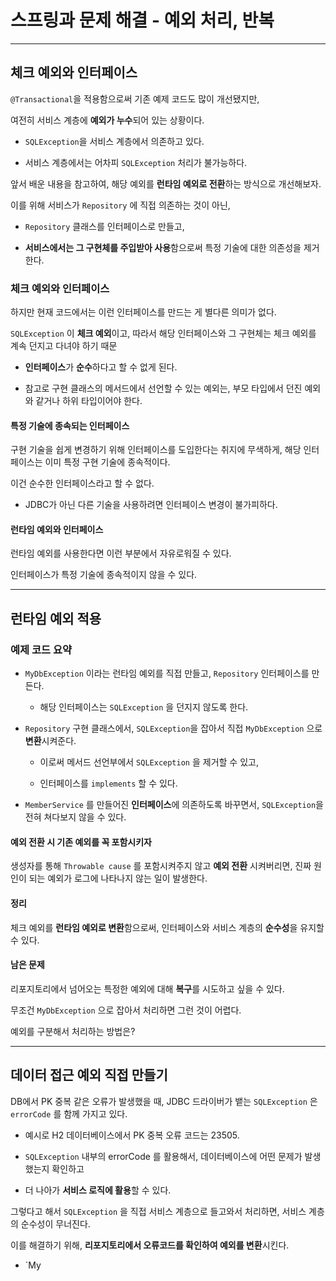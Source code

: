 # 스프링과 문제 해결 - 예외 처리, 반복

---

## 체크 예외와 인터페이스

`@Transactional`을 적용함으로써 기존 예제 코드도 많이 개선됐지만,

여전히 서비스 계층에 **예외가 누수**되어 있는 상황이다.

- `SQLException`을 서비스 계층에서 의존하고 있다.

- 서비스 계층에서는 어차피 `SQLException` 처리가 불가능하다. 

앞서 배운 내용을 참고하여, 해당 예외를 **런타임 예외로 전환**하는 방식으로 개선해보자.

이를 위해 서비스가 `Repository` 에 직접 의존하는 것이 아닌,

- `Repository` 클래스를 인터페이스로 만들고,

- **서비스에서는 그 구현체를 주입받아 사용**함으로써 특정 기술에 대한 의존성을 제거한다.

### 체크 예외와 인터페이스

하지만 현재 코드에서는 이런 인터페이스를 만드는 게 별다른 의미가 없다.

`SQLException` 이 **체크 예외**이고, 따라서 해당 인터페이스와 그 구현체는 체크 예외를 계속 던지고 다녀야 하기 때문

- **인터페이스**가 **순수**하다고 할 수 없게 된다.

- 참고로 구현 클래스의 메서드에서 선언할 수 있는 예외는, 부모 타입에서 던진 예외와 같거나 하위 타입이어야 한다.

#### 특정 기술에 종속되는 인터페이스

구현 기술을 쉽게 변경하기 위해 인터페이스를 도입한다는 취지에 무색하게, 해당 인터페이스는 이미 특정 구현 기술에 종속적이다.

이건 순수한 인터페이스라고 할 수 없다.

- JDBC가 아닌 다른 기술을 사용하려면 인터페이스 변경이 불가피하다.

#### 런타임 예외와 인터페이스

런타임 예외를 사용한다면 이런 부분에서 자유로워질 수 있다.

인터페이스가 특정 기술에 종속적이지 않을 수 있다.

---

## 런타임 예외 적용

### 예제 코드 요약

- `MyDbException` 이라는 런타임 예외를 직접 만들고, `Repository` 인터페이스를 만든다.
  
  - 해당 인터페이스는 `SQLException` 을 던지지 않도록 한다.

- `Repository` 구현 클래스에서, `SQLException`을 잡아서 직접 `MyDbException` 으로 **변환**시켜준다.
  
  - 이로써 메서드 선언부에서 `SQLException` 을 제거할 수 있고,
  
  - 인터페이스를 `implements` 할 수 있다.

- `MemberService` 를 만들어진 **인터페이스**에 의존하도록 바꾸면서, `SQLException`을 전혀 쳐다보지 않을 수 있다.

#### 예외 전환 시 기존 예외를 꼭 포함시키자

생성자를 통해 `Throwable cause` 를 포함시켜주지 않고 **예외 전환** 시켜버리면, 진짜 원인이 되는 예외가 로그에 나타나지 않는 일이 발생한다.

#### 정리

체크 예외를 **런타임 예외로 변환**함으로써, 인터페이스와 서비스 계층의 **순수성**을 유지할 수 있다.

#### 남은 문제

리포지토리에서 넘어오는 특정한 예외에 대해 **복구**를 시도하고 싶을 수 있다.

무조건 `MyDbException` 으로 잡아서 처리하면 그런 것이 어렵다.

예외를 구분해서 처리하는 방법은?

---

## 데이터 접근 예외 직접 만들기

DB에서 PK 중복 같은 오류가 발생했을 때, JDBC 드라이버가 뱉는 `SQLException` 은 `errorCode` 를 함께 가지고 있다.

- 예시로 H2 데이터베이스에서 PK 중복 오류 코드는 23505.

- `SQLException` 내부의 errorCode 를 활용해서, 데이터베이스에 어떤 문제가 발생했는지 확인하고

- 더 나아가 **서비스 로직에 활용**할 수 있다.

그렇다고 해서 `SQLException` 을 직접 서비스 계층으로 들고와서 처리하면, 서비스 계층의 순수성이 무너진다.

이를 해결하기 위해, **리포지토리에서 오류코드를 확인하여 예외를 변환**시킨다.

- `My

